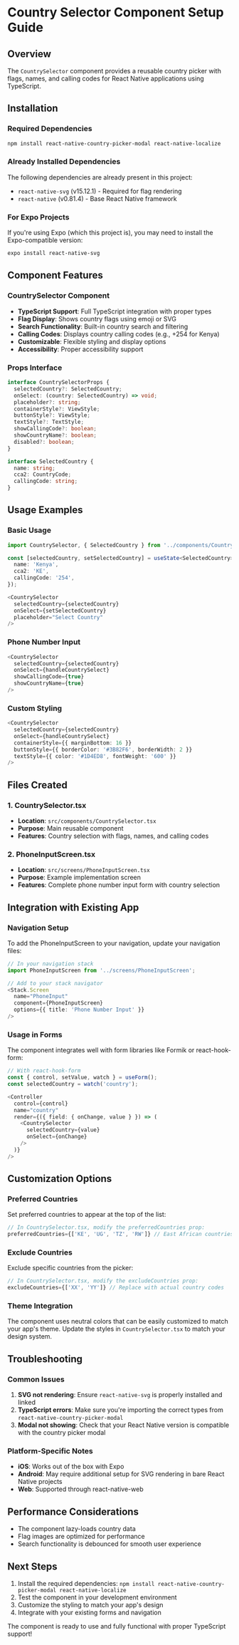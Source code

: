 # Country Selector Component Setup Guide

## Overview
The `CountrySelector` component provides a reusable country picker with flags, names, and calling codes for React Native applications using TypeScript.

## Installation

### Required Dependencies
```bash
npm install react-native-country-picker-modal react-native-localize
```

### Already Installed Dependencies
The following dependencies are already present in this project:
- `react-native-svg` (v15.12.1) - Required for flag rendering
- `react-native` (v0.81.4) - Base React Native framework

### For Expo Projects
If you're using Expo (which this project is), you may need to install the Expo-compatible version:
```bash
expo install react-native-svg
```

## Component Features

### CountrySelector Component
- **TypeScript Support**: Full TypeScript integration with proper types
- **Flag Display**: Shows country flags using emoji or SVG
- **Search Functionality**: Built-in country search and filtering
- **Calling Codes**: Displays country calling codes (e.g., +254 for Kenya)
- **Customizable**: Flexible styling and display options
- **Accessibility**: Proper accessibility support

### Props Interface
```typescript
interface CountrySelectorProps {
  selectedCountry?: SelectedCountry;
  onSelect: (country: SelectedCountry) => void;
  placeholder?: string;
  containerStyle?: ViewStyle;
  buttonStyle?: ViewStyle;
  textStyle?: TextStyle;
  showCallingCode?: boolean;
  showCountryName?: boolean;
  disabled?: boolean;
}

interface SelectedCountry {
  name: string;
  cca2: CountryCode;
  callingCode: string;
}
```

## Usage Examples

### Basic Usage
```typescript
import CountrySelector, { SelectedCountry } from '../components/CountrySelector';

const [selectedCountry, setSelectedCountry] = useState<SelectedCountry>({
  name: 'Kenya',
  cca2: 'KE',
  callingCode: '254',
});

<CountrySelector
  selectedCountry={selectedCountry}
  onSelect={setSelectedCountry}
  placeholder="Select Country"
/>
```

### Phone Number Input
```typescript
<CountrySelector
  selectedCountry={selectedCountry}
  onSelect={handleCountrySelect}
  showCallingCode={true}
  showCountryName={true}
/>
```

### Custom Styling
```typescript
<CountrySelector
  selectedCountry={selectedCountry}
  onSelect={handleCountrySelect}
  containerStyle={{ marginBottom: 16 }}
  buttonStyle={{ borderColor: '#3B82F6', borderWidth: 2 }}
  textStyle={{ color: '#1D4ED8', fontWeight: '600' }}
/>
```

## Files Created

### 1. CountrySelector.tsx
- **Location**: `src/components/CountrySelector.tsx`
- **Purpose**: Main reusable component
- **Features**: Country selection with flags, names, and calling codes

### 2. PhoneInputScreen.tsx
- **Location**: `src/screens/PhoneInputScreen.tsx`
- **Purpose**: Example implementation screen
- **Features**: Complete phone number input form with country selection

## Integration with Existing App

### Navigation Setup
To add the PhoneInputScreen to your navigation, update your navigation files:

```typescript
// In your navigation stack
import PhoneInputScreen from '../screens/PhoneInputScreen';

// Add to your stack navigator
<Stack.Screen 
  name="PhoneInput" 
  component={PhoneInputScreen}
  options={{ title: 'Phone Number Input' }}
/>
```

### Usage in Forms
The component integrates well with form libraries like Formik or react-hook-form:

```typescript
// With react-hook-form
const { control, setValue, watch } = useForm();
const selectedCountry = watch('country');

<Controller
  control={control}
  name="country"
  render={({ field: { onChange, value } }) => (
    <CountrySelector
      selectedCountry={value}
      onSelect={onChange}
    />
  )}
/>
```

## Customization Options

### Preferred Countries
Set preferred countries to appear at the top of the list:
```typescript
// In CountrySelector.tsx, modify the preferredCountries prop:
preferredCountries={['KE', 'UG', 'TZ', 'RW']} // East African countries
```

### Exclude Countries
Exclude specific countries from the picker:
```typescript
// In CountrySelector.tsx, modify the excludeCountries prop:
excludeCountries={['XX', 'YY']} // Replace with actual country codes
```

### Theme Integration
The component uses neutral colors that can be easily customized to match your app's theme. Update the styles in `CountrySelector.tsx` to match your design system.

## Troubleshooting

### Common Issues

1. **SVG not rendering**: Ensure `react-native-svg` is properly installed and linked
2. **TypeScript errors**: Make sure you're importing the correct types from `react-native-country-picker-modal`
3. **Modal not showing**: Check that your React Native version is compatible with the country picker modal

### Platform-Specific Notes

- **iOS**: Works out of the box with Expo
- **Android**: May require additional setup for SVG rendering in bare React Native projects
- **Web**: Supported through react-native-web

## Performance Considerations

- The component lazy-loads country data
- Flag images are optimized for performance
- Search functionality is debounced for smooth user experience

## Next Steps

1. Install the required dependencies: `npm install react-native-country-picker-modal react-native-localize`
2. Test the component in your development environment
3. Customize the styling to match your app's design
4. Integrate with your existing forms and navigation

The component is ready to use and fully functional with proper TypeScript support!
